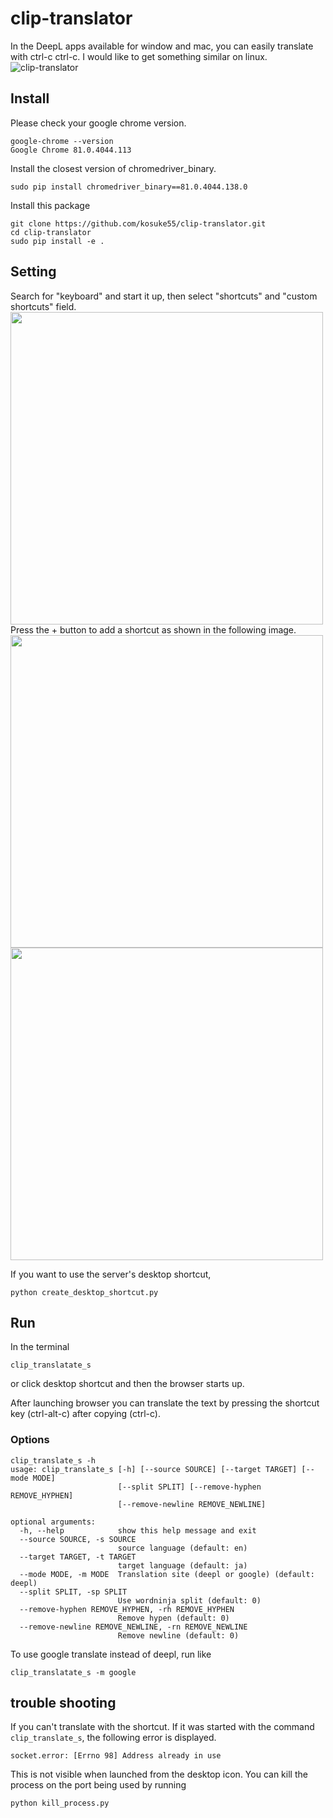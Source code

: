 # clip-translator
In the DeepL apps available for window and mac, you can easily translate with ctrl-c ctrl-c. I would like to get something similar on linux.  
![clip-translator](https://user-images.githubusercontent.com/39142679/85319755-f695eb80-b4fc-11ea-86a7-d5ab394b6818.gif)

## Install
Please check your google chrome version.  
```
google-chrome --version
Google Chrome 81.0.4044.113
```
Install the closest version of chromedriver_binary.
```
sudo pip install chromedriver_binary==81.0.4044.138.0
```

Install this package
```
git clone https://github.com/kosuke55/clip-translator.git  
cd clip-translator  
sudo pip install -e .  
```

## Setting
Search for "keyboard" and start it up, then select "shortcuts" and "custom shortcuts" field.  
<img src="https://user-images.githubusercontent.com/39142679/85297416-aeb39c00-b4dd-11ea-8cce-74452bb11eb9.png" width="500">  
Press the + button to add a shortcut as shown in the following image.  
<img src="https://user-images.githubusercontent.com/39142679/85297176-66947980-b4dd-11ea-8350-b298da51c8c2.png" width="500">  
<img src="https://user-images.githubusercontent.com/39142679/85297169-64cab600-b4dd-11ea-82c7-e4749ce30069.png" width="500">  

If you want to use the server's desktop shortcut, 

```
python create_desktop_shortcut.py
```

## Run
In the terminal  

```
clip_translatate_s
```

or click desktop shortcut and then the browser starts up.  

After launching browser you can translate the text by pressing the shortcut key (ctrl-alt-c) after copying (ctrl-c).  

### Options
```
clip_translate_s -h
usage: clip_translate_s [-h] [--source SOURCE] [--target TARGET] [--mode MODE]
                        [--split SPLIT] [--remove-hyphen REMOVE_HYPHEN]
                        [--remove-newline REMOVE_NEWLINE]

optional arguments:
  -h, --help            show this help message and exit
  --source SOURCE, -s SOURCE
                        source language (default: en)
  --target TARGET, -t TARGET
                        target language (default: ja)
  --mode MODE, -m MODE  Translation site (deepl or google) (default: deepl)
  --split SPLIT, -sp SPLIT
                        Use wordninja split (default: 0)
  --remove-hyphen REMOVE_HYPHEN, -rh REMOVE_HYPHEN
                        Remove hypen (default: 0)
  --remove-newline REMOVE_NEWLINE, -rn REMOVE_NEWLINE
                        Remove newline (default: 0)
```

To use google translate instead of deepl, run like
```
clip_translatate_s -m google
```

## trouble shooting
If you can't translate with the shortcut.
If it was started with the command `clip_translate_s`, the following error is displayed.
```
socket.error: [Errno 98] Address already in use
```
This is not visible when launched from the desktop icon.
You can kill the process on the port being used by running
```
python kill_process.py
```








